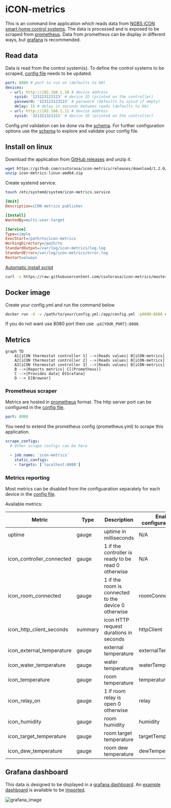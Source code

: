 # iCON-metrics

This is an command line application which reads data from [NGBS iCON smart home control systems](https://www.ngbsh.hu/en/icon.html).
The data is processed and is exposed to be scraped from [prometheus](https://prometheus.io/).
Data from prometheus can be display in different ways, but [grafana](https://grafana.com/) is recommended.

## Read data

Data is read from the control system(s).
To define the control systems to be scraped, [config file](config.yml) needs to be updated.

```yaml
port: 8080 # port to run on (defaults to 80)
devices:
  - url: http://192.168.1.10 # device address
    sysid: '123123123123' # device ID (printed on the controller)
    password: '123123123123' # password (defaults to sysid if empty)
    delay: 15 # delay in seconds between reads (defaults to 60)
  - url: http://192.168.1.11 # device address
    sysid: '321321321321' # device ID (printed on the controller)
```

Config.yml validation can be done via the [schema](config.schema.json).
For further configuration options use the [schema](config.schema.json) to explore and validate your config file.

## Install on linux

Download the application from [GitHub releases](https://github.com/csutorasa/icon-metrics/releases) and unzip it.

```bash
wget https://github.com/csutorasa/icon-metrics/releases/download/1.2.0/icon-metrics-linux-amd64.zip
unzip icon-metrics-linux-amd64.zip
```

Create systemd service.

```bash
touch /etc/systemd/system/icon-metrics.service
```

```ini
[Unit]
Description=iCON metrics publisher

[Install]
WantedBy=multi-user.target

[Service]
Type=simple
ExecStart=/path/to/icon-metrics
WorkingDirectory=/path/to
StandardOutput=/var/log/icon-metrics/log.log
StandardError=/var/log/icon-metrics/error.log
Restart=always
```

[Automatic install script](linux_installer.sh)

```bash
curl -s https://raw.githubusercontent.com/csutorasa/icon-metrics/master/linux_installer.sh | sudo bash -s amd64
```

## Docker image

Create your config.yml and run the command below

```bash
docker run -d -v /path/to/your/config.yml:/app/config.yml -p8080:8080 csutorasa/icon-metrics:latest
```

If you do not want use 8080 port then use `-p${YOUR_PORT}:8080`.

## Metrics

```mermaid
graph TD
    A1[iCON thermostat controller 1] -->|Reads values| B[iCON-metrics]
    A2[iCON thermostat controller 2] -->|Reads values| B[iCON-metrics]
    A3[iCON thermostat controller 3] -->|Reads values| B[iCON-metrics]
    B -->|Reports metrics| C[(Prometheus)]
    C -->|Provides data| D[Grafana]
    D --> E[Browser]
```

### Prometheus scraper

Metrics are hosted in [prometheus](https://prometheus.io/) format.
The http server port can be configured in the [config file](config.yml).

```yaml
port: 8080
```

You need to extend the prometheus config (prometheus.yml) to scrape this application.

```yaml
scrape_configs:
  # Other scrape configs can be here

  - job_name: 'icon-metrics'
    static_configs:
    - targets: ['localhost:8080']
```

### Metrics reporting

Most metrics can be disabled from the configuaration separately for each device in the [config file](config.yml).

Available metrics:

| Metric                    | Type    | Description                                          | Enable configuration flag |
| ------------------------- | ------- | ---------------------------------------------------- | ------------------------- |
| uptime                    | gauge   | uptime in milliseconds                               | N/A                       |
| icon_controller_connected | gauge   | 1 if the controller is ready to be read 0 otherwise  | N/A                       |
| icon_room_connected       | gauge   | 1 if the room is connected to the device 0 otherwise | roomConnected             |
| icon_http_client_seconds  | summary | icon HTTP request durations in seconds               | httpClient                |
| icon_external_temperature | gauge   | external temperature                                 | externalTemperature       |
| icon_water_temperature    | gauge   | water temperature                                    | waterTemperature          |
| icon_temperature          | gauge   | room temperature                                     | temperature               |
| icon_relay_on             | gauge   | 1 if room relay is open 0 otherwise                  | relay                     |
| icon_humidity             | gauge   | room humidity                                        | humidity                  |
| icon_target_temperature   | gauge   | room target temperature                              | targetTemperature         |
| icon_dew_temperature      | gauge   | room dew temperature                                 | dewTemperature            |

## Grafana dashboard

This data is designed to be displayed in a [grafana dashboard](https://grafana.com/docs/grafana/latest/dashboards/).
An [example dashboard](grafana.json) is available to be [imported](https://grafana.com/docs/grafana/latest/dashboards/export-import/).

![grafana_image](https://user-images.githubusercontent.com/6968192/164945271-5c75cd29-55b0-4057-a737-3945aad95413.png)
